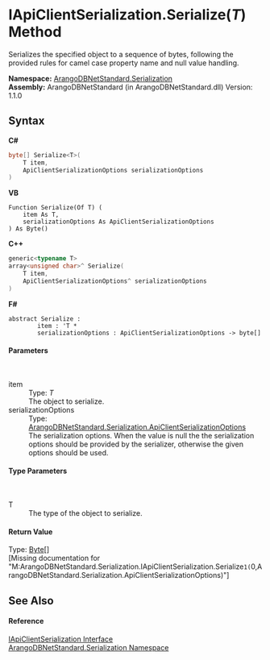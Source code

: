# IApiClientSerialization.Serialize(*T*) Method 
 

Serializes the specified object to a sequence of bytes, following the provided rules for camel case property name and null value handling.

**Namespace:**&nbsp;<a href="b19a5281-5ab6-4a02-6b49-343596444efc">ArangoDBNetStandard.Serialization</a><br />**Assembly:**&nbsp;ArangoDBNetStandard (in ArangoDBNetStandard.dll) Version: 1.1.0

## Syntax

**C#**<br />
``` C#
byte[] Serialize<T>(
	T item,
	ApiClientSerializationOptions serializationOptions
)

```

**VB**<br />
``` VB
Function Serialize(Of T) ( 
	item As T,
	serializationOptions As ApiClientSerializationOptions
) As Byte()
```

**C++**<br />
``` C++
generic<typename T>
array<unsigned char>^ Serialize(
	T item, 
	ApiClientSerializationOptions^ serializationOptions
)
```

**F#**<br />
``` F#
abstract Serialize : 
        item : 'T * 
        serializationOptions : ApiClientSerializationOptions -> byte[] 

```


#### Parameters
&nbsp;<dl><dt>item</dt><dd>Type: *T*<br />The object to serialize.</dd><dt>serializationOptions</dt><dd>Type: <a href="4d2cfe44-8a3a-2efb-e814-c882bbee3e85">ArangoDBNetStandard.Serialization.ApiClientSerializationOptions</a><br />The serialization options. When the value is null the the serialization options should be provided by the serializer, otherwise the given options should be used.</dd></dl>

#### Type Parameters
&nbsp;<dl><dt>T</dt><dd>The type of the object to serialize.</dd></dl>

#### Return Value
Type: <a href="https://docs.microsoft.com/dotnet/api/system.byte" target="_blank" rel="noopener noreferrer">Byte</a>[]<br />\[Missing <returns> documentation for "M:ArangoDBNetStandard.Serialization.IApiClientSerialization.Serialize``1(``0,ArangoDBNetStandard.Serialization.ApiClientSerializationOptions)"\]

## See Also


#### Reference
<a href="8afa0c20-3690-8419-d6b6-ff75217e76ce">IApiClientSerialization Interface</a><br /><a href="b19a5281-5ab6-4a02-6b49-343596444efc">ArangoDBNetStandard.Serialization Namespace</a><br />